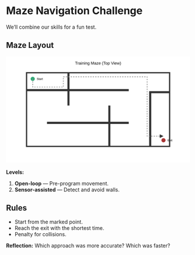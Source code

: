 # Maze Navigation Challenge

We’ll combine our skills for a fun test.

## Maze Layout
![Maze layout](/public/images/06_maze_layout.svg)

**Levels:**
1. **Open-loop** — Pre-program movement.
2. **Sensor-assisted** — Detect and avoid walls.

## Rules
- Start from the marked point.
- Reach the exit with the shortest time.
- Penalty for collisions.

**Reflection:**
Which approach was more accurate? Which was faster?